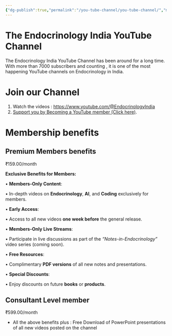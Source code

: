 ```yaml
---
{"dg-publish":true,"permalink":"/you-tube-channel/you-tube-channel/","metatags":"'google-adsense-account: \"ca-pub-5480881894205508\"'"}
---
```





# The Endocrinology India YouTube Channel



The Endocrinology India YouTube Channel has been around for a long time. With more than 7000 subscribers and counting , it is one of the most happening YouTube channels on Endocrinology in India. 

# Join our Channel

1. Watch the videos : https://www.youtube.com/@EndocrinologyIndia
2. [Support you by Becoming a YouTube member (Click here)](https://www.youtube.com/channel/UC6zQSf7dLDqfQOeM4mNUBTQ/join). 


# Membership benefits

## Premium Members benefits

₹159.00/month

**Exclusive Benefits for Members:**

• **Members-Only Content**:

• In-depth videos on **Endocrinology**, **AI**, and **Coding** exclusively for members.

• **Early Access**:

• Access to all new videos **one week before** the general release.

• **Members-Only Live Streams**:

• Participate in live discussions as part of the _“Notes-in-Endocrinology”_ video series (coming soon).

• **Free Resources**:

• Complimentary **PDF versions** of all new notes and presentations. 

• **Special Discounts**:

• Enjoy discounts on future **books** or **products**.


## Consultant Level member

₹599.00/month

- All the above benefits plus : Free Download of PowerPoint presentations of all new videos posted on the channel